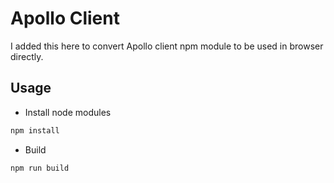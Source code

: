# Apollo Client



I added this here to convert Apollo client npm module to be used in browser directly.



## Usage

- Install node modules

```bash
npm install
```

- Build

```bash
npm run build
```

